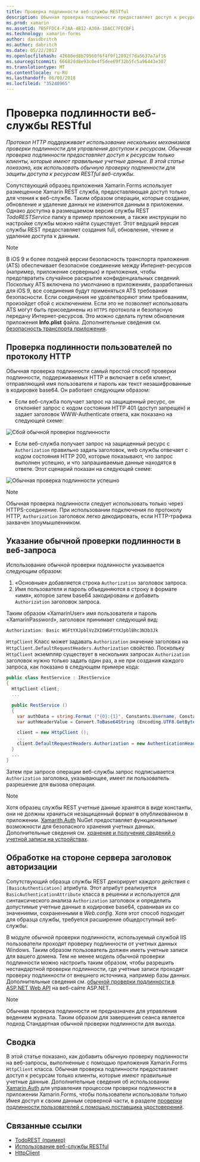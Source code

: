 ```yaml
---
title: Проверка подлинности веб-службы RESTful
description: Обычная проверка подлинности предоставляет доступ к ресурсам только клиенты, которые имеют правильные учетные данные. В этой статье объясняется, как использовать обычную проверку подлинности для защиты доступа к ресурсам RESTful веб-службы.
ms.prod: xamarin
ms.assetid: 7B5FFDC4-F2AA-4B12-A30A-1DACC7FECBF1
ms.technology: xamarin-forms
author: davidbritch
ms.author: dabritch
ms.date: 05/22/2017
ms.openlocfilehash: 42680ed8b79560f6f4f9f12892f7da5637a7af16
ms.sourcegitcommit: 66682dd8e93c0e4f5dee69f32b5fc5a96443e307
ms.translationtype: MT
ms.contentlocale: ru-RU
ms.lasthandoff: 06/08/2018
ms.locfileid: "35240965"
---
```

# <a name="authenticating-a-restful-web-service"></a>Проверка подлинности веб-службы RESTful

_Протокол HTTP поддерживает использование нескольких механизмов проверки подлинности для управления доступом к ресурсам. Обычная проверка подлинности предоставляет доступ к ресурсам только клиенты, которые имеют правильные учетные данные. В этой статье показано, как использовать обычную проверку подлинности для защиты доступа к ресурсам RESTful веб-службы._

Сопутствующий образец приложения Xamarin.Forms использует размещенное Xamarin REST служба, предоставляющая доступ только для чтения к веб-службе. Таким образом операции, которые создание, обновление и удаление данных не изменится данным в приложении. Однако доступна в размещаемом версия службы REST *TodoRESTService* папку в пример приложения, а также инструкции по настройке службы можно найти существует. Этот ведущий версия службы REST предоставляет создания full, обновление, чтение и удаление доступа к данным.

> [!NOTE]
> В iOS 9 и более поздней версии безопасность транспорта приложения (ATS) обеспечивает безопасное соединение между Интернет-ресурсов (например, приложение серверных) и приложения, чтобы предотвратить случайное раскрытие конфиденциальных сведений. Поскольку ATS включена по умолчанию в приложениях, разработанных для iOS 9, все соединения будут применяться ATS требования безопасности. Если соединения не удовлетворяют этим требованиям, произойдет сбой с исключением.
> Если это не позволяет использовать ATS могут быть присоединены из `HTTPS` протокола и безопасную передачу Интернет-ресурсов. Это можно сделать путем обновления приложения **Info.plist** файла. Дополнительные сведения см. [безопасность транспорта приложения](~/ios/app-fundamentals/ats.md).

## <a name="authenticating-users-over-http"></a>Проверка подлинности пользователей по протоколу HTTP

Обычная проверка подлинности самый простой способ проверки подлинности, поддерживаемых HTTP и включает в себя клиент, отправляющий имя пользователя и пароль как текст незашифрованные в кодировке base64. Он работает следующим образом:

- Если веб-служба получает запрос на защищенный ресурс, он отклоняет запрос с кодом состояния HTTP 401 (доступ запрещен) и задает заголовок WWW-Authenticate ответа, как показано на следующей схеме:

![](rest-images/basic-authentication-fail.png "Сбой обычной проверки подлинности")

- Если веб-служба получает запрос на защищенный ресурс с `Authorization` правильно задать заголовок, web службы отвечает с кодом состояния HTTP 200, которые показывают, что запрос выполнен успешно, и что запрашиваемые данные находятся в ответе. Этот сценарий показан на следующей схеме:

![](rest-images/basic-authentication-success.png "Обычная проверка подлинности успешно")

> [!NOTE]
> Обычная проверка подлинности следует использовать только через HTTPS-соединение. При использовании подключения по протоколу HTTP, <code>Authorization</code> заголовок легко декодировать, если HTTP-трафика захвачен злоумышленником.

## <a name="specifying-basic-authentication-in-a-web-request"></a>Указание обычной проверки подлинности в веб-запроса

Использование обычной проверки подлинности указывается следующим образом:

1. «Основные» добавляется строка `Authorization` заголовок запроса.
1. Имя пользователя и пароль объединяются в строку в формате «имя», которое затем base64 закодированы и добавить `Authorization` заголовок запроса.

Таким образом «XamarinUser» имя пользователя и пароль «XamarinPassword», заголовок принимает следующий вид:

```csharp
Authorization: Basic WGFtYXJpblVzZXI6WGFtYXJpblBhc3N3b3Jk
```

`HttpClient` Класс может задавать `Authorization` значение заголовка на `HttpClient.DefaultRequestHeaders.Authorization` свойство. Поскольку `HttpClient` экземпляр существует в нескольких запросах `Authorization` заголовок нужно только задать один раз, а не при создания каждого запроса, как показано в следующем примере кода:

```csharp
public class RestService : IRestService
{
  HttpClient client;
  ...

  public RestService ()
  {
    var authData = string.Format ("{0}:{1}", Constants.Username, Constants.Password);
    var authHeaderValue = Convert.ToBase64String (Encoding.UTF8.GetBytes (authData));

    client = new HttpClient ();
    ...
    client.DefaultRequestHeaders.Authorization = new AuthenticationHeaderValue ("Basic", authHeaderValue);
  }
  ...
}
```

Затем при запросе операции веб-службы запрос подписывается `Authorization` заголовка, указывающее, имеет ли пользователь разрешение для вызова операции.

> [!NOTE]
> Хотя образец службы REST учетные данные хранятся в виде константы, они не должны храниться незащищенный формат в опубликованном в приложении. [Xamarith.Auth](https://www.nuget.org/packages/Xamarin.Auth/) NuGet предоставляет функциональные возможности для безопасного хранения учетных данных. Дополнительные сведения см. [хранение и получение сведений о учетной записи на устройствах](~/xamarin-forms/data-cloud/authentication/oauth.md).


## <a name="processing-the-authorization-header-server-side"></a>Обработке на стороне сервера заголовок авторизации

Сопутствующий образца службы REST декорирует каждого действия с `[BasicAuthentication]` атрибута. Этот атрибут реализуется `BasicAuthenticationAttribute` класса в решении и используется для синтаксического анализа `Authorization` заголовок и определить допустимые учетные данные в кодировке base64, сравнивая их со значениями, сохраненными в *Web.config*. Хотя этот способ подходит для образца службы, требуется расширение общедоступный веб-службы.

В модуле обычной проверки подлинности, используемый службой IIS пользователи проходят проверку подлинности от учетных данных Windows. Таким образом пользователь должен иметь учетные записи для вашего домена. Тем не менее модель обычной проверки подлинности можно настроить таким образом, чтобы разрешить нестандартной проверки подлинности, где учетные записи проходят проверку подлинности от внешнего источника, например базы данных. Дополнительные сведения см. [обычной проверки подлинности в ASP.NET Web API](http://www.asp.net/web-api/overview/security/basic-authentication) на веб-сайте ASP.NET.

> [!NOTE]
> Обычная проверка подлинности не предназначен для управления ведением журнала. Таким образом для завершения сеанса является подход Стандартная обычной проверки подлинности для выхода.

## <a name="summary"></a>Сводка

В этой статье показано, как добавить обычную проверку подлинности на веб-запросы, выполненные с помощью приложения Xamarin.Forms `HttpClient` класса. Обычная проверка подлинности предоставляет доступ к ресурсам только клиенты, которые имеют правильные учетные данные. Дополнительные сведения об использовании [Xamarin.Auth](https://www.nuget.org/packages/Xamarin.Auth/) для управления процессом проверки подлинности в приложении Xamarin.Forms, чтобы пользователи использовали только Имея доступ к своим данным серверной части, в разделе [проверки подлинности пользователей с помощью поставщика удостоверений](~/xamarin-forms/data-cloud/authentication/oauth.md).


## <a name="related-links"></a>Связанные ссылки

- [TodoREST (пример)](https://developer.xamarin.com/samples/xamarin-forms/WebServices/TodoREST/)
- [Использование веб-службы RESTful](~/xamarin-forms/data-cloud/consuming/rest.md)
- [HttpClient](https://msdn.microsoft.com/library/system.net.http.httpclient(v=vs.110).aspx)
